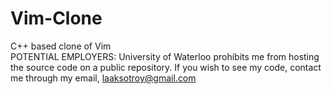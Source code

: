 # Vim-Clone
C++ based clone of Vim<br/>
POTENTIAL EMPLOYERS: University of Waterloo prohibits me from hosting the source code on a public repository. If you wish to see my code, contact me through my email, laaksotroy@gmail.com
